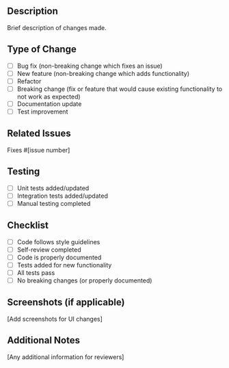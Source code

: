 ## Description
Brief description of changes made.

## Type of Change
- [ ] Bug fix (non-breaking change which fixes an issue)
- [ ] New feature (non-breaking change which adds functionality)
- [ ] Refactor
- [ ] Breaking change (fix or feature that would cause existing functionality to not work as expected)
- [ ] Documentation update
- [ ] Test improvement

## Related Issues
Fixes #[issue number]

## Testing
- [ ] Unit tests added/updated
- [ ] Integration tests added/updated
- [ ] Manual testing completed

## Checklist
- [ ] Code follows style guidelines
- [ ] Self-review completed
- [ ] Code is properly documented
- [ ] Tests added for new functionality
- [ ] All tests pass
- [ ] No breaking changes (or properly documented)

## Screenshots (if applicable)
[Add screenshots for UI changes]

## Additional Notes
[Any additional information for reviewers]